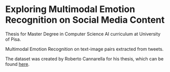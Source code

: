 # Exploring Multimodal Emotion Recognition on Social Media Content

Thesis for Master Degree in Computer Science AI curriculum at University of Pisa.<br>

Multimodal Emotion Recognition on text-image pairs extracted from tweets.<br>

The dataset was created by Roberto Cannarella for his thesis, which can be found [here](https://etd.adm.unipi.it/theses/available/etd-08292022-105130/).<br>